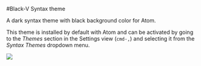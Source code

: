 #Black-V Syntax theme

A dark syntax theme with black background color for Atom.

This theme is installed by default with Atom and can be activated by going to
the _Themes_ section in the Settings view (`cmd-,`) and selecting it from the
_Syntax Themes_ dropdown menu.

![](https://raw.github.com/vycb/black-v-syntax/master/snapshot1.png)
